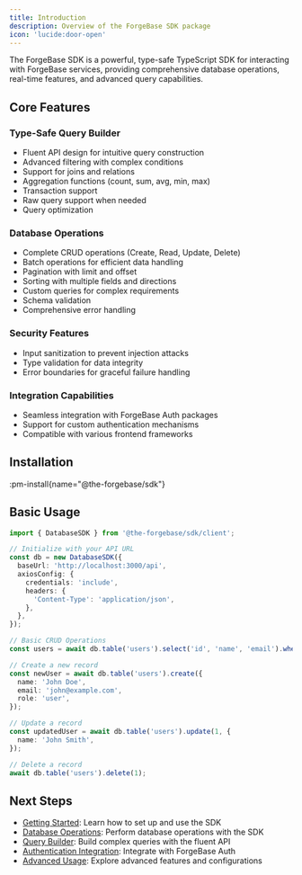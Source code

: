 ```yaml
---
title: Introduction
description: Overview of the ForgeBase SDK package
icon: 'lucide:door-open'
---
```


The ForgeBase SDK is a powerful, type-safe TypeScript SDK for interacting with ForgeBase services, providing comprehensive database operations, real-time features, and advanced query capabilities.

## Core Features

### Type-Safe Query Builder

- Fluent API design for intuitive query construction
- Advanced filtering with complex conditions
- Support for joins and relations
- Aggregation functions (count, sum, avg, min, max)
- Transaction support
- Raw query support when needed
- Query optimization

### Database Operations

- Complete CRUD operations (Create, Read, Update, Delete)
- Batch operations for efficient data handling
- Pagination with limit and offset
- Sorting with multiple fields and directions
- Custom queries for complex requirements
- Schema validation
- Comprehensive error handling

### Security Features

- Input sanitization to prevent injection attacks
- Type validation for data integrity
- Error boundaries for graceful failure handling

### Integration Capabilities

- Seamless integration with ForgeBase Auth packages
- Support for custom authentication mechanisms
- Compatible with various frontend frameworks

## Installation

:pm-install{name="@the-forgebase/sdk"}

## Basic Usage

```typescript [ts]
import { DatabaseSDK } from '@the-forgebase/sdk/client';

// Initialize with your API URL
const db = new DatabaseSDK({
  baseUrl: 'http://localhost:3000/api',
  axiosConfig: {
    credentials: 'include',
    headers: {
      'Content-Type': 'application/json',
    },
  },
});

// Basic CRUD Operations
const users = await db.table('users').select('id', 'name', 'email').where('status', 'active').query();

// Create a new record
const newUser = await db.table('users').create({
  name: 'John Doe',
  email: 'john@example.com',
  role: 'user',
});

// Update a record
const updatedUser = await db.table('users').update(1, {
  name: 'John Smith',
});

// Delete a record
await db.table('users').delete(1);
```

## Next Steps

- [Getting Started](/client-packages/sdk/getting-started): Learn how to set up and use the SDK
- [Database Operations](/client-packages/sdk/database-operations): Perform database operations with the SDK
- [Query Builder](/client-packages/sdk/query-builder): Build complex queries with the fluent API
- [Authentication Integration](/client-packages/sdk/authentication): Integrate with ForgeBase Auth
- [Advanced Usage](/client-packages/sdk/advanced-usage): Explore advanced features and configurations
